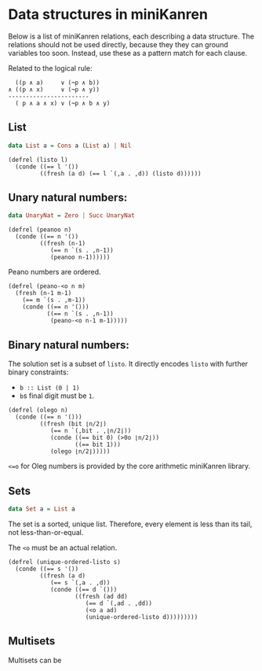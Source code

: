 # Data structures in miniKanren

Below is a list of miniKanren relations, each describing a data structure. The relations should not be used directly, because they they can ground variables too soon. Instead, use these as a pattern match for each clause.

Related to the logical rule:

```
  ((p ∧ a)     ∨ (¬p ∧ b))
∧ ((p ∧ x)     ∨ (¬p ∧ y))
-----------------------
  ( p ∧ a ∧ x) ∨ (¬p ∧ b ∧ y)
```

## List

```haskell
data List a = Cons a (List a) | Nil
```

```
(defrel (listo l)
  (conde ((== l '())
         ((fresh (a d) (== l `(,a . ,d)) (listo d))))))
```

## Unary natural numbers:
```haskell
data UnaryNat = Zero | Succ UnaryNat
```

```minikanren
(defrel (peanoo n)
  (conde ((== n '())
         ((fresh (n-1)
            (== n `(s . ,n-1))
            (peanoo n-1))))))
```

Peano numbers are ordered.
```minikanren
(defrel (peano-<o n m)
  (fresh (n-1 m-1)
    (== m `(s . ,m-1))
    (conde ((== n '()))
           ((== n `(s . ,n-1))
            (peano-<o n-1 m-1)))))
```


## Binary natural numbers:

The solution set is a subset of `listo`. It directly encodes `listo` with further binary constraints:
* `b :: List (0 | 1)`
* `b`s final digit must be `1`.

```minikanren
(defrel (olego n)
  (conde ((== n '()))
         ((fresh (bit ⌊n/2⌋)
            (== n `(,bit . ,⌊n/2⌋))
            (conde ((== bit 0) (>0o ⌊n/2⌋))
                   ((== bit 1)))
            (olego ⌊n/2⌋)))))
```

`<=o` for Oleg numbers is provided by the core arithmetic miniKanren library.

## Sets

```haskell
data Set a = List a
```

The set is a sorted, unique list. Therefore, every element is less than its tail, not less-than-or-equal.

The `<o` must be an actual relation.

```
(defrel (unique-ordered-listo s)
  (conde ((== s '())
         ((fresh (a d)
            (== s `(,a . ,d))
            (conde ((== d `()))
                   ((fresh (ad dd)
                      (== d `(,ad . ,dd))
                      (<o a ad)
                      (unique-ordered-listo d)))))))))
```


## Multisets

Multisets can be 

